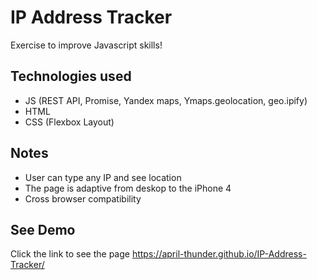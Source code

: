 
# IP Address Tracker

Exercise to improve Javascript skills!

## Technologies used

- JS (REST API, Promise, Yandex maps, Ymaps.geolocation, geo.ipify)
- HTML
- CSS (Flexbox Layout)


## Notes

- User can type any IP and see location
- The page is adaptive from deskop to the iPhone 4
- Сross browser compatibility

## See Demo

Click the link to see the page https://april-thunder.github.io/IP-Address-Tracker/



